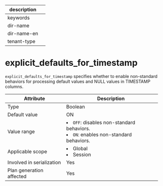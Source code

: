 |description||
|---|---|
|keywords||
|dir-name||
|dir-name-en||
|tenant-type||

# explicit_defaults_for_timestamp

`explicit_defaults_for_timestamp` specifies whether to enable non-standard behaviors for processing default values and NULL values in TIMESTAMP columns.

| **Attribute** | **Description** |
|----------|------------------------------------------------------------------------------------------------------------|
| Type | Boolean |
| Default value | ON |
| Value range | <li> `OFF`: disables non-standard behaviors.   <li> `ON`: enables non-standard behaviors. |
| Applicable scope | <li> Global   <li> Session |
| Involved in serialization | Yes |
| Plan generation affected | Yes |
